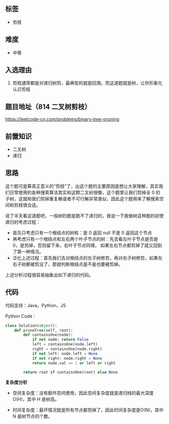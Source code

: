 ## 标签

- 剪枝

## 难度

- 中等

## 入选理由

1. 剪枝通常都是对递归树剪，最典型的就是回溯。而这道题就是树，让你形象化认识剪枝

## 题目地址（814 二叉树剪枝）

https://leetcode-cn.com/problems/binary-tree-pruning

## 前置知识

- 二叉树
- 递归

## 思路

这个题可是算真正意义的“剪枝”了，出这个题的主要原因是想让大家理解，其实我们日常使用的各种搜索算法其实和这颗二叉树很像，这个题里让我们剪掉全 0 的子树，这就和我们剪掉重复解或者不可行解非常类似，因此这个题用来了解搜索空间和剪枝很合适。

说了半天看这道题吧，一般树的题是跑不了递归的，我说一下我做树这种题的初使递归的考虑过程：

- 首先只考虑只有一个根结点的树桩：是 0 返回 null 不是 0 返回这个节点
- 再考虑只有一个根结点和左右两个叶子节点的树：先去看左叶子节点是否是 0，是剪掉，否则留下来，右叶子节点同理， 如果左右节点都剪掉了就又回到了第一种情况。
- 泛化上述过程：首先我们去对根结点的左子树修剪，再对右子树修剪，如果左右子树都被剪没了，那就判断根结点是不是也要被剪掉。

上述分析过程很容易抽象出如下递归的代码。

## 代码

代码支持：Java，Python，JS

Python Code：

```python
class Solution(object):
    def pruneTree(self, root):
        def containsOne(node):
            if not node: return False
            left = containsOne(node.left)
            right = containsOne(node.right)
            if not left: node.left = None
            if not right: node.right = None
            return node.val == 1 or left or right

        return root if containsOne(root) else None
```

**复杂度分析**

- 空间复杂度：没有额外空间使用，因此空间复杂度就是递归栈的最大深度O(H)，其中 H 是树高。

  

- 时间复杂度：最坏情况就是所有节点都剪掉了，因此时间复杂度是O(N)，其中 N 是树节点的个数。
